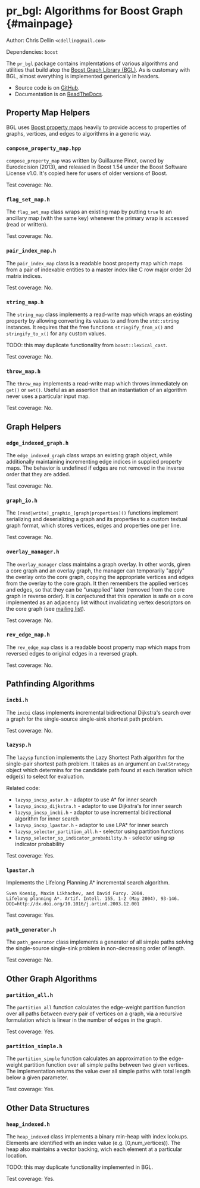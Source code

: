 pr_bgl: Algorithms for Boost Graph {#mainpage}
==================================

Author: Chris Dellin `<cdellin@gmail.com>`

Dependencies: `boost`

The `pr_bgl` package contains implemtations of various algorithms and utilities that build atop the [Boost Graph Library (BGL)][bgl].  As is customary with BGL, almost everything is implemented generically in headers.

* Source code is on [GitHub][github-sourcecode].
* Documentation is on [ReadTheDocs][rtd-documentation].

Property Map Helpers
--------------------

BGL uses [Boost property maps][property-map] heavily to provide access to properties of graphs, vertices, and edges to algorithms in a generic way.

### `compose_property_map.hpp`

`compose_property_map` was written by Guillaume Pinot, owned by Eurodecision (2013), and released in Boost 1.54 under the Boost Software License v1.0.  It's copied here for users of older versions of Boost.

Test coverage: No.

### `flag_set_map.h`

The `flag_set_map` class wraps an existing map by putting `true` to an ancillary map (with the same key) whenever the primary wrap is accessed (read or written).

Test coverage: No.

### `pair_index_map.h`

The `pair_index_map` class is a readable boost property map which maps from a pair of indexable entities to a master index like C row major order 2d matrix indices.

Test coverage: No.

### `string_map.h`

The `string_map` class implements a read-write map which wraps an existing property by allowing converting its values to and from the `std::string` instances.  It requires that the free functions `stringify_from_x()` and `stringify_to_x()` for any custom values.

TODO: this may duplicate functionality from `boost::lexical_cast`.

Test coverage: No.

### `throw_map.h`

The `throw_map` implements a read-write map which throws immediately on `get()` or `set()`.  Useful as an assertion that an instantiation of an algorithm never uses a particular input map.

Test coverage: No.

Graph Helpers
-------------

### `edge_indexed_graph.h`

The `edge_indexed_graph` class wraps an existing graph object, while additionally maintaining incrementing edge indices in supplied property maps.  The behavior is undefined if edges are not removed in the inverse order that they are added.

Test coverage: No.

### `graph_io.h`

The `[read|write]_graphio_[graph|properties]()` functions implement serializing and deserializing a graph and its properties to a custom textual graph format, which stores vertices, edges and properties one per line.

Test coverage: No.

### `overlay_manager.h`

The `overlay_manager` class maintains a graph overlay.  In other words, given a core graph and an overlay graph, the manager can temporarily "apply" the overlay onto the core graph, copying the appropriate vertices and edges from the overlay to the core graph.  It then remembers the applied vertices and edges, so that they can be "unapplied" later (removed from the core graph in reverse order).  It is conjectured that this operation is safe on a core implemented as an adjacency list without invalidating vertex descriptors on the core graph (see [mailing list][bgl-list-remove]).

Test coverage: No.

### `rev_edge_map.h`

The `rev_edge_map` class is a readable boost property map which maps from reversed edges to original edges in a reversed graph.

Test coverage: No.

Pathfinding Algorithms
----------------------

### `incbi.h`

The `incbi` class implements incremental bidirectional
Dijkstra's search over a graph for the single-source
single-sink shortest path problem.

Test coverage: No.

### `lazysp.h`

The `lazysp` function implements the Lazy Shortest Path algorithm for the single-pair shortest path problem.  It takes as an argument an `EvalStrategy` object which determins for the candidate path found at each iteration which edge(s) to select for evaluation.

Related code:

* `lazysp_incsp_astar.h` - adaptor to use A* for inner search
* `lazysp_incsp_dijkstra.h` - adaptor to use Dijkstra's for inner search
* `lazysp_incsp_incbi.h` - adaptor to use incremental bidirectional algorithm for inner search
* `lazysp_incsp_lpastar.h` - adaptor to use LPA* for inner search
* `lazysp_selector_partition_all.h` - selector using partition functions
* `lazysp_selector_sp_indicator_probability.h` - selector using sp indicator probability

Test coverage: Yes.

### `lpastar.h`

Implements the Lifelong Planning A* incremental search algorithm.

    Sven Koenig, Maxim Likhachev, and David Furcy. 2004.
    Lifelong planning A*. Artif. Intell. 155, 1-2 (May 2004), 93-146.
    DOI=http://dx.doi.org/10.1016/j.artint.2003.12.001

Test coverage: Yes.

### `path_generator.h`

The `path_generator` class implements a generator of all simple paths solving the single-source single-sink problem in non-decreasing order of length.

Test coverage: No.

Other Graph Algorithms
----------------------

### `partition_all.h`

The `partition_all` function calculates the edge-weight partition function over all paths between every pair of vertices on a graph, via a recursive formulation which is linear in the number of edges in the graph.  

Test coverage: Yes.

### `partition_simple.h`

The `partition_simple` function calculates an approximation to the edge-weight partition function over all simple paths between two given vertices.  The implementation returns the value over all simple paths with total length below a given parameter.

Test coverage: Yes.

Other Data Structures
---------------------

### `heap_indexed.h`

The `heap_indexed` class implements a binary min-heap with index lookups.  Elements are identified with an index value (e.g. [0,num_vertices)).  The heap also maintains a vector backing, wich each element at a particular location.

TODO: this may duplicate functionality implemented in BGL.

Test coverage: Yes.

[bgl]: http://boost.org/doc/libs/release/libs/graph/
[bgl-list-remove]: http://lists.boost.org/boost-users/2015/08/84850.php
[github-sourcecode]: https://github.com/personalrobotics/lemur/tree/master/pr_bgl/
[property-map]: http://www.boost.org/doc/libs/1_59_0/libs/property_map/
[rtd-documentation]: http://lemur-planning.readthedocs.org/en/latest/pr_bgl/
